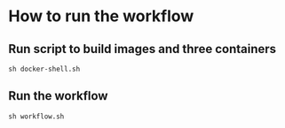# How to run the workflow

## Run script to build images and three containers

```
sh docker-shell.sh
```

## Run the workflow

```
sh workflow.sh
```

